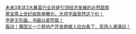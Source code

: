   
[未来3年这3大暴富行业将是引领经济发展的必然趋势](http://www.dianyue.me/archives/760/ikr702yt43cq31c0/)  
[荣宝斋上世纪收款单曝光，大师字画竟然这个价！](http://www.dianyue.me/archives/253/do97k1t9e65xa832/)  
[字是无形画，书画以瓷而载！](http://www.dianyue.me/archives/220/bjw8exa9q5ajn6r9/)  
[轰动！莆田又一个房地产开发商被人拉白条了，现场人潮涌动！](http://www.dianyue.me/archives/789/twd6mofuu35s4r0v/)